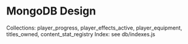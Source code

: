 # MongoDB Design
Collections: player_progress, player_effects_active, player_equipment, titles_owned, content_stat_registry
Index: see db/indexes.js
